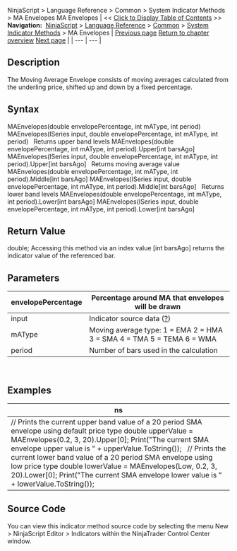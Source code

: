 ﻿
NinjaScript > Language Reference > Common > System Indicator Methods > MA Envelopes
MA Envelopes
| << [Click to Display Table of Contents](maenvelopes.md) >> **Navigation:**     [NinjaScript](ninjascript-1.md) > [Language Reference](language_reference_wip-1.md) > [Common](common-1.md) > [System Indicator Methods](indicators-1.md) > MA Envelopes | [Previous page](linear_regression_slope-1.md) [Return to chapter overview](indicators-1.md) [Next page](maximum_max-1.md) |
| --- | --- |
## Description
The Moving Average Envelope consists of moving averages calculated from the underling price, shifted up and down by a fixed percentage.

## Syntax
MAEnvelopes(double envelopePercentage, int mAType, int period)
MAEnvelopes(ISeries<double> input, double envelopePercentage, int mAType, int period)
 
Returns upper band levels
MAEnvelopes(double envelopePercentage, int mAType, int period).Upper[int barsAgo]
MAEnvelopes(ISeries<double> input, double envelopePercentage, int mAType, int period).Upper[int barsAgo]
 
Returns moving average value
MAEnvelopes(double envelopePercentage, int mAType, int period).Middle[int barsAgo]
MAEnvelopes(ISeries<double> input, double envelopePercentage, int mAType, int period).Middle[int barsAgo]
 
Returns lower band levels
MAEnvelopes(double envelopePercentage, int mAType, int period).Lower[int barsAgo]
MAEnvelopes(ISeries<double> input, double envelopePercentage, int mAType, int period).Lower[int barsAgo]

## Return Value
double; Accessing this method via an index value [int barsAgo] returns the indicator value of the referenced bar.

## Parameters
| envelopePercentage | Percentage around MA that envelopes will be drawn |
| --- | --- |
| input | Indicator source data ([?](valid_input_data_for_indicator-1.md)) |
| mAType | Moving average type: 1 = EMA 2 = HMA 3 = SMA 4 = TMA 5 = TEMA 6 = WMA |
| period | Number of bars used in the calculation |

 
## 
## Examples
| ns |
| --- |
| // Prints the current upper band value of a 20 period SMA envelope using default price type double upperValue = MAEnvelopes(0.2, 3, 20).Upper[0]; Print("The current SMA envelope upper value is " + upperValue.ToString());   // Prints the current lower band value of a 20 period SMA envelope using low price type double lowerValue = MAEnvelopes(Low, 0.2, 3, 20).Lower[0]; Print("The current SMA envelope lower value is " + lowerValue.ToString()); |

## Source Code
You can view this indicator method source code by selecting the menu New > NinjaScript Editor > Indicators within the NinjaTrader Control Center window.
